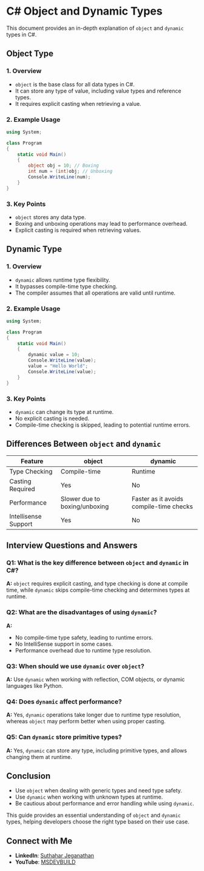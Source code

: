 # C# Object and Dynamic Types

This document provides an in-depth explanation of `object` and `dynamic` types in C#.

## Object Type

### 1. Overview
- `object` is the base class for all data types in C#.
- It can store any type of value, including value types and reference types.
- It requires explicit casting when retrieving a value.

### 2. Example Usage

```csharp
using System;

class Program
{
    static void Main()
    {
        object obj = 10; // Boxing
        int num = (int)obj; // Unboxing
        Console.WriteLine(num);
    }
}
```

### 3. Key Points
- `object` stores any data type.
- Boxing and unboxing operations may lead to performance overhead.
- Explicit casting is required when retrieving values.

## Dynamic Type

### 1. Overview
- `dynamic` allows runtime type flexibility.
- It bypasses compile-time type checking.
- The compiler assumes that all operations are valid until runtime.

### 2. Example Usage

```csharp
using System;

class Program
{
    static void Main()
    {
        dynamic value = 10;
        Console.WriteLine(value);
        value = "Hello World";
        Console.WriteLine(value);
    }
}
```

### 3. Key Points
- `dynamic` can change its type at runtime.
- No explicit casting is needed.
- Compile-time checking is skipped, leading to potential runtime errors.

## Differences Between `object` and `dynamic`

| Feature     | object          | dynamic       |
|------------|----------------|--------------|
| Type Checking | Compile-time | Runtime |
| Casting Required | Yes | No |
| Performance | Slower due to boxing/unboxing | Faster as it avoids compile-time checks |
| Intellisense Support | Yes | No |

## Interview Questions and Answers

### Q1: What is the key difference between `object` and `dynamic` in C#?
**A:** `object` requires explicit casting, and type checking is done at compile time, while `dynamic` skips compile-time checking and determines types at runtime.

### Q2: What are the disadvantages of using `dynamic`?
**A:**
- No compile-time type safety, leading to runtime errors.
- No IntelliSense support in some cases.
- Performance overhead due to runtime type resolution.

### Q3: When should we use `dynamic` over `object`?
**A:** Use `dynamic` when working with reflection, COM objects, or dynamic languages like Python.

### Q4: Does `dynamic` affect performance?
**A:** Yes, `dynamic` operations take longer due to runtime type resolution, whereas `object` may perform better when using proper casting.

### Q5: Can `dynamic` store primitive types?
**A:** Yes, `dynamic` can store any type, including primitive types, and allows changing them at runtime.

## Conclusion
- Use `object` when dealing with generic types and need type safety.
- Use `dynamic` when working with unknown types at runtime.
- Be cautious about performance and error handling while using `dynamic`.

This guide provides an essential understanding of `object` and `dynamic` types, helping developers choose the right type based on their use case.


## Connect with Me
- **LinkedIn**: [Suthahar Jeganathan](https://www.linkedin.com/in/jssuthahar/)
- **YouTube**: [MSDEVBUILD](https://www.youtube.com/@MSDEVBUILD)
